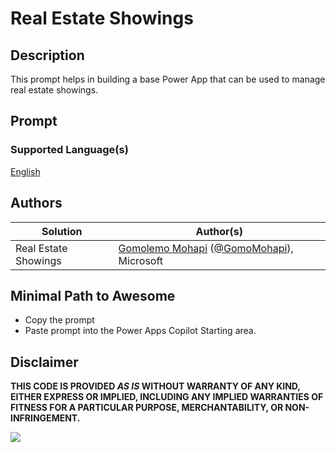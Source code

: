 # Real Estate Showings

## Description

This prompt helps in building a base Power App that can be used to manage real estate showings.

## Prompt

### Supported Language(s)

[English](./en-us/prompt.md)

## Authors

Solution|Author(s)
--------|---------
Real Estate Showings | [Gomolemo Mohapi](https://www.github.com/GomoMohapi) ([@GomoMohapi](https://twitter.com/GomoMohapi)), Microsoft

## Minimal Path to Awesome

* Copy the prompt
* Paste prompt into the Power Apps Copilot Starting area.

## Disclaimer

**THIS CODE IS PROVIDED *AS IS* WITHOUT WARRANTY OF ANY KIND, EITHER EXPRESS OR IMPLIED, INCLUDING ANY IMPLIED WARRANTIES OF FITNESS FOR A PARTICULAR PURPOSE, MERCHANTABILITY, OR NON-INFRINGEMENT.**

<img src="https://m365-visitor-stats.azurewebsites.net/powerplatform-prompts/samples/power-apps/real-estate-showings" aria-hidden="true" />

